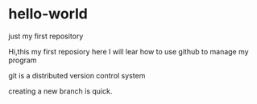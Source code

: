 # hello-world
just my first repository

Hi,this my first reposiory
here I will lear how to use github to manage my program

git is a distributed version control system

creating a new branch is quick.